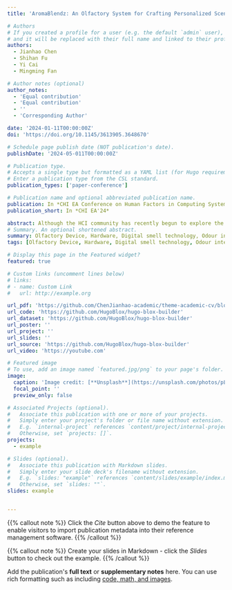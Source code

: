 ```yaml
---
title: 'AromaBlendz: An Olfactory System for Crafting Personalized Scents'

# Authors
# If you created a profile for a user (e.g. the default `admin` user), write the username (folder name) here
# and it will be replaced with their full name and linked to their profile.
authors:
  - Jianhao Chen
  - Shihan Fu
  - Yi Cai
  - Mingming Fan

# Author notes (optional)
author_notes:
  - 'Equal contribution'
  - 'Equal contribution'
  - ''
  - 'Corresponding Author'

date: '2024-01-11T00:00:00Z'
doi: 'https://doi.org/10.1145/3613905.3648670'

# Schedule page publish date (NOT publication's date).
publishDate: '2024-05-011T00:00:00Z'

# Publication type.
# Accepts a single type but formatted as a YAML list (for Hugo requirements).
# Enter a publication type from the CSL standard.
publication_types: ['paper-conference']

# Publication name and optional abbreviated publication name.
publication: In *CHI EA Conference on Human Factors in Computing Systems-Extended Abstracts*
publication_short: In *CHI EA'24*

abstract: Although the HCI community has recently begun to explore the usage of scent to enrich interactive system experiences (e.g., making VR more immersive), scent is often preset. In contrast, personalized scents might help trigger emotional responses and memory recall in many application scenarios, ranging from fostering relaxaction to managing emotional states. We present AromaBlendz, a novel digital platform that enables users to create and customize their unique scent profiles. AromaBlendz comprises both hardware and software components that collectively deliver a seamless scent customization experience. The hardware includes a blending mechanism for essence oils and a user-friendly control unit, while the software component provides an intuitive interface for users to create, preview, and store their preferred scents. The platform not only allows for the generation of personalized scent profiles using a library of essential oils but also facilitates the process of scent creation through an accessible and interactive user interface.
# Summary. An optional shortened abstract.
summary: Olfactory Device, Hardware, Digital smell technology, Odour interfaces, Olfactory experiences
tags: [Olfactory Device, Hardware, Digital smell technology, Odour interfaces, Olfactory experiences]

# Display this page in the Featured widget?
featured: true

# Custom links (uncomment lines below)
# links:
# - name: Custom Link
#   url: http://example.org

url_pdf: 'https://github.com/ChenJianhao-academic/theme-academic-cv/blob/bbd847801560c9b762a390969935a8e613a92cda/content/publication/CHI'24%20EA-AromaBlendz/CHI_Interactivity_AromaBlendz%20(1).pdf'
url_code: 'https://github.com/HugoBlox/hugo-blox-builder'
url_dataset: 'https://github.com/HugoBlox/hugo-blox-builder'
url_poster: ''
url_project: ''
url_slides: ''
url_source: 'https://github.com/HugoBlox/hugo-blox-builder'
url_video: 'https://youtube.com'

# Featured image
# To use, add an image named `featured.jpg/png` to your page's folder.
image:
  caption: 'Image credit: [**Unsplash**](https://unsplash.com/photos/pLCdAaMFLTE)'
  focal_point: ''
  preview_only: false

# Associated Projects (optional).
#   Associate this publication with one or more of your projects.
#   Simply enter your project's folder or file name without extension.
#   E.g. `internal-project` references `content/project/internal-project/index.md`.
#   Otherwise, set `projects: []`.
projects:
  - example

# Slides (optional).
#   Associate this publication with Markdown slides.
#   Simply enter your slide deck's filename without extension.
#   E.g. `slides: "example"` references `content/slides/example/index.md`.
#   Otherwise, set `slides: ""`.
slides: example


---
```



{{% callout note %}}
Click the _Cite_ button above to demo the feature to enable visitors to import publication metadata into their reference management software.
{{% /callout %}}

{{% callout note %}}
Create your slides in Markdown - click the _Slides_ button to check out the example.
{{% /callout %}}

Add the publication's **full text** or **supplementary notes** here. You can use rich formatting such as including [code, math, and images](https://docs.hugoblox.com/content/writing-markdown-latex/).
